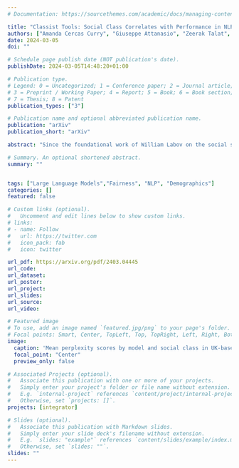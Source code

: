 ```yaml
---
# Documentation: https://sourcethemes.com/academic/docs/managing-content/

title: "Classist Tools: Social Class Correlates with Performance in NLP"
authors: ["Amanda Cercas Curry", "Giuseppe Attanasio", "Zeerak Talat", "Dirk Hovy"]
date: 2024-03-05
doi: ""

# Schedule page publish date (NOT publication's date).
publishDate: 2024-03-05T14:48:20+01:00

# Publication type.
# Legend: 0 = Uncategorized; 1 = Conference paper; 2 = Journal article;
# 3 = Preprint / Working Paper; 4 = Report; 5 = Book; 6 = Book section;
# 7 = Thesis; 8 = Patent
publication_types: ["3"]

# Publication name and optional abbreviated publication name.
publication: "arXiv"
publication_short: "arXiv"

abstract: "Since the foundational work of William Labov on the social stratification of language (Labov, 1964), linguistics has made concentrated efforts to explore the links between sociodemographic characteristics and language production and perception. But while there is strong evidence for socio-demographic characteristics in language, they are infrequently used in Natural Language Processing (NLP). Age and gender are somewhat well represented, but Labov's original target, socioeconomic status, is noticeably absent. And yet it matters. We show empirically that NLP disadvantages less-privileged socioeconomic groups. We annotate a corpus of 95K utterances from movies with social class, ethnicity and geographical language variety and measure the performance of NLP systems on three tasks: language modelling, automatic speech recognition, and grammar error correction. We find significant performance disparities that can be attributed to socioeconomic status as well as ethnicity and geographical differences. With NLP technologies becoming ever more ubiquitous and quotidian, they must accommodate all language varieties to avoid disadvantaging already marginalised groups. We argue for the inclusion of socioeconomic class in future language technologies."

# Summary. An optional shortened abstract.
summary: ""


tags: ["Large Language Models","Fairness", "NLP", "Demographics"]
categories: []
featured: false

# Custom links (optional).
#   Uncomment and edit lines below to show custom links.
# links:
# - name: Follow
#   url: https://twitter.com
#   icon_pack: fab
#   icon: twitter

url_pdf: https://arxiv.org/pdf/2403.04445
url_code: 
url_dataset:
url_poster:
url_project:
url_slides:
url_source:
url_video:

# Featured image
# To use, add an image named `featured.jpg/png` to your page's folder.
# Focal points: Smart, Center, TopLeft, Top, TopRight, Left, Right, BottomLeft, Bottom, BottomRight.
image:
  caption: 'Mean perplexity scores by model and social class in UK-based TV shows.'
  focal_point: "Center"
  preview_only: false

# Associated Projects (optional).
#   Associate this publication with one or more of your projects.
#   Simply enter your project's folder or file name without extension.
#   E.g. `internal-project` references `content/project/internal-project/index.md`.
#   Otherwise, set `projects: []`.
projects: [integrator]

# Slides (optional).
#   Associate this publication with Markdown slides.
#   Simply enter your slide deck's filename without extension.
#   E.g. `slides: "example"` references `content/slides/example/index.md`.
#   Otherwise, set `slides: ""`.
slides: ""
---
```

